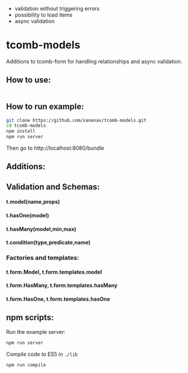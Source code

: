 - validation without triggering errors
- possibility to load items
- async validation

# tcomb-models

Additions to tcomb-form for handling relationships and async validation.

## How to use:

```js

```

## How to run example:

```sh
git clone https://github.com/xananax/tcomb-models.git
cd tcomb-models
npm install
npm run server
```

Then go to http://localhost:8080/bundle

## Additions:

## Validation and Schemas:

#### t.model(name,props)

#### t.hasOne(model)

#### t.hasMany(model,min,max)

#### t.condition(type,predicate,name)

### Factories and templates:

#### t.form.Model, t.form.templates.model

#### t.form.HasMany, t.form.templates.hasMany

#### t.form.HasOne, t.form.templates.hasOne

## npm scripts:

Run the example server:
```sh
npm run server
```

Compile code to ES5 in `./lib`
```sh
npm run compile
```

